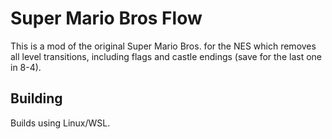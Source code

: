 # Super Mario Bros Flow

This is a mod of the original Super Mario Bros. for the NES which removes all level transitions, including flags and castle endings (save for the last one in 8-4).

## Building

Builds using Linux/WSL.